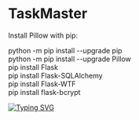 # TaskMaster
 
Install Pillow with pip:

python -m pip install --upgrade pip <br>
python -m pip install --upgrade Pillow <br>
pip install Flask <br>
pip install Flask-SQLAlchemy <br>
pip install Flask-WTF <br>
pip install flask-bcrypt <br>




[![Typing SVG](https://readme-typing-svg.herokuapp.com?font=Fira+Code&pause=1000&random=false&width=435&lines=v0.01+24.01.2024+-+%D0%9F%D0%BE%D0%BB%D0%B8%D0%BD%D0%B0+%D0%BD%D0%B5+%D1%81%D0%BC%D0%BE%D0%B3%D0%BB%D0%B0+%D0%B7%D0%B0%D1%80%D0%B5%D0%B3%D0%B0%D1%82%D1%8C%D1%81%D1%8F)](https://git.io/typing-svg)